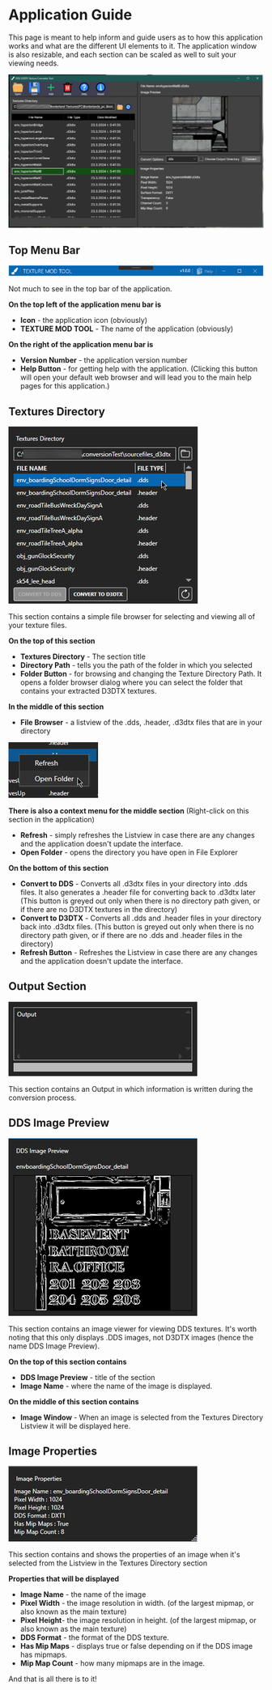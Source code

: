 # Application Guide

This page is meant to help inform and guide users as to how this application works and what are the different UI elements to it. The application window is also resizable, and each section can be scaled as well to suit your viewing needs.

![Main Thumb](https://github.com/Telltale-Modding-Group/DDS-D3DTX-Converter/blob/main/tutorial-screenshots/mainThumb.png)

## Top Menu Bar

![ui-guide0](https://github.com/Telltale-Modding-Group/DDS-D3DTX-Converter/blob/main/tutorial-screenshots/ui-guide0.png)

Not much to see in the top bar of the application. 

**On the top left of the application menu bar is**
- **Icon** - the application icon (obviously)
- **TEXTURE MOD TOOL** - The name of the application (obviously)

**On the right of the application menu bar is**
- **Version Number** - the application version number
- **Help Button** - for getting help with the application. (Clicking this button will open your default web browser and will lead you to the main help pages for this application.)

## Textures Directory

![ui-guide1](https://github.com/Telltale-Modding-Group/DDS-D3DTX-Converter/blob/main/tutorial-screenshots/ui-guide1.png)

This section contains a simple file browser for selecting and viewing all of your texture files.

**On the top of this section**
- **Textures Directory** - The section title
- **Directory Path** - tells you the path of the folder in which you selected
- **Folder Button** - for browsing and changing the Texture Directory Path. It opens a folder browser dialog where you can select the folder that contains your extracted D3DTX textures.

**In the middle of this section**
- **File Browser** - a listview of the .dds, .header, .d3dtx files that are in your directory

![ui-guide5](https://github.com/Telltale-Modding-Group/DDS-D3DTX-Converter/blob/main/tutorial-screenshots/ui-guide5.png)

**There is also a context menu for the middle section** (Right-click on this section in the application)
- **Refresh** - simply refreshes the Listview in case there are any changes and the application doesn't update the interface.
- **Open Folder** - opens the directory you have open in File Explorer

**On the bottom of this section**
- **Convert to DDS** - Converts all .d3dtx files in your directory into .dds files. It also generates a .header file for converting back to .d3dtx later (This button is greyed out only when there is no directory path given, or if there are no D3DTX textures in the directory)
- **Convert to D3DTX** - Converts all .dds and .header files in your directory back into .d3dtx files. (This button is greyed out only when there is no directory path given, or if there are no .dds and .header files in the directory)
- **Refresh Button** - Refreshes the Listview in case there are any changes and the application doesn't update the interface.

## Output Section

![ui-guide2](https://github.com/Telltale-Modding-Group/DDS-D3DTX-Converter/blob/main/tutorial-screenshots/ui-guide2.png)

This section contains an Output in which information is written during the conversion process.

## DDS Image Preview

![ui-guide3](https://github.com/Telltale-Modding-Group/DDS-D3DTX-Converter/blob/main/tutorial-screenshots/ui-guide3.png)

This section contains an image viewer for viewing DDS textures. It's worth noting that this only displays .DDS images, not D3DTX images (hence the name DDS Image Preview).

**On the top of this section contains**
- **DDS Image Preview** - title of the section
- **Image Name** - where the name of the image is displayed.

**On the middle of this section contains**
- **Image Window** - When an image is selected from the Textures Directory Listview it will be displayed here.

## Image Properties

![ui-guide4](https://github.com/Telltale-Modding-Group/DDS-D3DTX-Converter/blob/main/tutorial-screenshots/ui-guide4.png)

This section contains and shows the properties of an image when it's selected from the Listview in the Textures Directory section

**Properties that will be displayed**
- **Image Name** - the name of the image
- **Pixel Width** - the image resolution in width. (of the largest mipmap, or also known as the main texture)
- **Pixel Height**- the image resolution in height. (of the largest mipmap, or also known as the main texture)
- **DDS Format** - the format of the DDS texture.
- **Has Mip Maps** - displays true or false depending on if the DDS image has mipmaps.
- **Mip Map Count** - how many mipmaps are in the image.

And that is all there is to it!